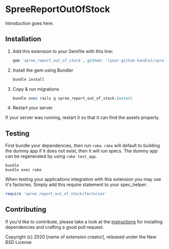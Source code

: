 # SpreeReportOutOfStock

Introduction goes here.

## Installation

1. Add this extension to your Gemfile with this line:

    ```ruby
    gem 'spree_report_out_of_stock', github: '[your-github-handle]/spree_report_out_of_stock'
    ```

2. Install the gem using Bundler

    ```ruby
    bundle install
    ```

3. Copy & run migrations

    ```ruby
    bundle exec rails g spree_report_out_of_stock:install
    ```

4. Restart your server

  If your server was running, restart it so that it can find the assets properly.

## Testing

First bundle your dependencies, then run `rake`. `rake` will default to building the dummy app if it does not exist, then it will run specs. The dummy app can be regenerated by using `rake test_app`.

```shell
bundle
bundle exec rake
```

When testing your applications integration with this extension you may use it's factories.
Simply add this require statement to your spec_helper:

```ruby
require 'spree_report_out_of_stock/factories'
```

## Contributing

If you'd like to contribute, please take a look at the
[instructions](CONTRIBUTING.md) for installing dependencies and crafting a good
pull request.

Copyright (c) 2020 [name of extension creator], released under the New BSD License
